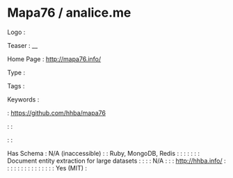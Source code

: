 # Mapa76 / analice.me

Logo
: ![]()

Teaser
: __

Home Page
: http://mapa76.info/

Type
: 

Tags
: 

Keywords
: 

: https://github.com/hhba/mapa76


: 
: 

: 
: 

Has Schema
: N/A (inaccessible)
: 
: Ruby, MongoDB, Redis
: 
: 
: 
: 
: 
: 
: Document entity extraction for large datasets
: 
: 
: 
: N/A
: 
: 
: http://hhba.info/
: 
: 
: 
: 
: 
: 
: 
: 
: 
: 
: 
: 
: 
: 
: Yes (MIT)
: 
